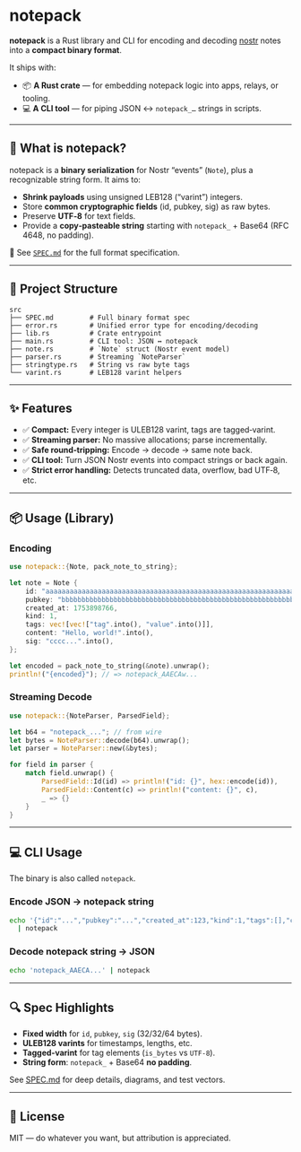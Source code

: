 # notepack

**notepack** is a Rust library and CLI for encoding and decoding [nostr](https://github.com/nostr-protocol/nostr) notes into a **compact binary format**.

It ships with:

* 📦 **A Rust crate** — for embedding notepack logic into apps, relays, or tooling.
* 💻 **A CLI tool** — for piping JSON ↔ `notepack_…` strings in scripts.

---

## 🚀 What is notepack?

notepack is a **binary serialization** for Nostr “events” (`Note`), plus a recognizable string form.
It aims to:

* **Shrink payloads** using unsigned LEB128 (“varint”) integers.
* Store **common cryptographic fields** (id, pubkey, sig) as raw bytes.
* Preserve **UTF‑8** for text fields.
* Provide a **copy‑pasteable string** starting with `notepack_` + Base64 (RFC 4648, no padding).

📜 See [`SPEC.md`](SPEC.md) for the full format specification.

---

## 📂 Project Structure

```
src
├── SPEC.md         # Full binary format spec
├── error.rs        # Unified error type for encoding/decoding
├── lib.rs          # Crate entrypoint
├── main.rs         # CLI tool: JSON ↔ notepack
├── note.rs         # `Note` struct (Nostr event model)
├── parser.rs       # Streaming `NoteParser`
├── stringtype.rs   # String vs raw byte tags
└── varint.rs       # LEB128 varint helpers
```

---

## ✨ Features

* ✅ **Compact:** Every integer is ULEB128 varint, tags are tagged‑varint.
* ✅ **Streaming parser:** No massive allocations; parse incrementally.
* ✅ **Safe round‑tripping:** Encode → decode → same note back.
* ✅ **CLI tool:** Turn JSON Nostr events into compact strings or back again.
* ✅ **Strict error handling:** Detects truncated data, overflow, bad UTF‑8, etc.

---

## 📦 Usage (Library)

### Encoding

```rust
use notepack::{Note, pack_note_to_string};

let note = Note {
    id: "aaaaaaaaaaaaaaaaaaaaaaaaaaaaaaaaaaaaaaaaaaaaaaaaaaaaaaaaaaaaaaaa".into(),
    pubkey: "bbbbbbbbbbbbbbbbbbbbbbbbbbbbbbbbbbbbbbbbbbbbbbbbbbbbbbbbbbbbbbbb".into(),
    created_at: 1753898766,
    kind: 1,
    tags: vec![vec!["tag".into(), "value".into()]],
    content: "Hello, world!".into(),
    sig: "cccc...".into(),
};

let encoded = pack_note_to_string(&note).unwrap();
println!("{encoded}"); // => notepack_AAECAw...
```

### Streaming Decode

```rust
use notepack::{NoteParser, ParsedField};

let b64 = "notepack_..."; // from wire
let bytes = NoteParser::decode(b64).unwrap();
let parser = NoteParser::new(&bytes);

for field in parser {
    match field.unwrap() {
        ParsedField::Id(id) => println!("id: {}", hex::encode(id)),
        ParsedField::Content(c) => println!("content: {}", c),
        _ => {}
    }
}
```

---

## 💻 CLI Usage

The binary is also called `notepack`.

### Encode JSON → notepack string

```bash
echo '{"id":"...","pubkey":"...","created_at":123,"kind":1,"tags":[],"content":"Hi","sig":"..."}' \
  | notepack
```

### Decode notepack string → JSON

```bash
echo 'notepack_AAECA...' | notepack
```

---

## 🔍 Spec Highlights

* **Fixed width** for `id`, `pubkey`, `sig` (32/32/64 bytes).
* **ULEB128 varints** for timestamps, lengths, etc.
* **Tagged‑varint** for tag elements (`is_bytes` vs `UTF‑8`).
* **String form**: `notepack_` + Base64 **no padding**.

See [SPEC.md](src/SPEC.md) for deep details, diagrams, and test vectors.

---

## 📜 License

MIT — do whatever you want, but attribution is appreciated.
